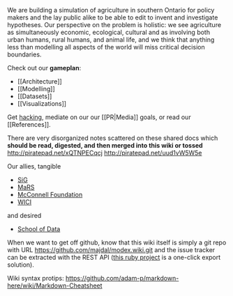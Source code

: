 We are building a simulation of agriculture in southern Ontario for policy makers and the lay public alike to be able to edit to invent and investigate hypotheses. Our perspective on the problem is holistic: we see agriculture as simultaneously economic, ecological, cultural and as involving both urban humans, rural humans, and animal life, and we think that anything less than modelling all aspects of the world will miss critical decision boundaries.

Check out our **gameplan**:
* [[Architecture]]
* [[Modelling]]
* [[Datasets]]
* [[Visualizations]]

Get [hacking](https://github.com/majdal/modex/tree/master/src/README.md), mediate on our our [[PR|Media]] goals, or read our [[References]].

There are very disorganized notes scattered on these shared docs which **should be read, digested, and then merged into this wiki or tossed**
http://piratepad.net/xQTNPECqcj
http://piratepad.net/uud1vW5W5e


Our allies, tangible 
* [SiG](http://sig.uwaterloo.ca)
* [MaRS](http://data.marsdd.com)
* [McConnell Foundation](http://www.mcconnellfoundation.ca/en)
* [WICI](http://wici.ca)

and desired
* [School of Data](http://schoolofdata.org/)


When we want to get off github, know that this wiki itself is simply a git repo with URL https://github.com/majdal/modex.wiki.git and the issue tracker can be extracted with the REST API ([this ruby project](http://github.com/sorich87/github-to-bitbucket-issues-migration) is a one-click export solution).

Wiki syntax protips: https://github.com/adam-p/markdown-here/wiki/Markdown-Cheatsheet